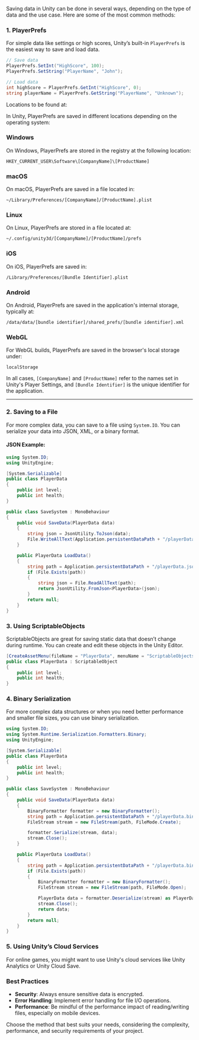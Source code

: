 Saving data in Unity can be done in several ways, depending on the type of data and the use case. Here are some of the most common methods:

### 1. **PlayerPrefs**
For simple data like settings or high scores, Unity’s built-in `PlayerPrefs` is the easiest way to save and load data.

```csharp
// Save data
PlayerPrefs.SetInt("HighScore", 100);
PlayerPrefs.SetString("PlayerName", "John");

// Load data
int highScore = PlayerPrefs.GetInt("HighScore", 0);
string playerName = PlayerPrefs.GetString("PlayerName", "Unknown");
```

Locations to be found at:

In Unity, PlayerPrefs are saved in different locations depending on the operating system:

### Windows
On Windows, PlayerPrefs are stored in the registry at the following location:
```
HKEY_CURRENT_USER\Software\[CompanyName]\[ProductName]
```

### macOS
On macOS, PlayerPrefs are saved in a file located in:
```
~/Library/Preferences/[CompanyName]/[ProductName].plist
```

### Linux
On Linux, PlayerPrefs are stored in a file located at:
```
~/.config/unity3d/[CompanyName]/[ProductName]/prefs
```

### iOS
On iOS, PlayerPrefs are saved in:
```
/Library/Preferences/[Bundle Identifier].plist
```

### Android
On Android, PlayerPrefs are saved in the application's internal storage, typically at:
```
/data/data/[bundle identifier]/shared_prefs/[bundle identifier].xml
```

### WebGL
For WebGL builds, PlayerPrefs are saved in the browser's local storage under:
```
localStorage
```

In all cases, `[CompanyName]` and `[ProductName]` refer to the names set in Unity's Player Settings, and `[Bundle Identifier]` is the unique identifier for the application.

---

### 2. **Saving to a File**
For more complex data, you can save to a file using `System.IO`. You can serialize your data into JSON, XML, or a binary format.

#### JSON Example:
```csharp
using System.IO;
using UnityEngine;

[System.Serializable]
public class PlayerData
{
    public int level;
    public int health;
}

public class SaveSystem : MonoBehaviour
{
    public void SaveData(PlayerData data)
    {
        string json = JsonUtility.ToJson(data);
        File.WriteAllText(Application.persistentDataPath + "/playerData.json", json);
    }

    public PlayerData LoadData()
    {
        string path = Application.persistentDataPath + "/playerData.json";
        if (File.Exists(path))
        {
            string json = File.ReadAllText(path);
            return JsonUtility.FromJson<PlayerData>(json);
        }
        return null;
    }
}
```

### 3. **Using ScriptableObjects**
ScriptableObjects are great for saving static data that doesn’t change during runtime. You can create and edit these objects in the Unity Editor.

```csharp
[CreateAssetMenu(fileName = "PlayerData", menuName = "ScriptableObjects/PlayerData", order = 1)]
public class PlayerData : ScriptableObject
{
    public int level;
    public int health;
}
```

### 4. **Binary Serialization**
For more complex data structures or when you need better performance and smaller file sizes, you can use binary serialization.

```csharp
using System.IO;
using System.Runtime.Serialization.Formatters.Binary;
using UnityEngine;

[System.Serializable]
public class PlayerData
{
    public int level;
    public int health;
}

public class SaveSystem : MonoBehaviour
{
    public void SaveData(PlayerData data)
    {
        BinaryFormatter formatter = new BinaryFormatter();
        string path = Application.persistentDataPath + "/playerData.bin";
        FileStream stream = new FileStream(path, FileMode.Create);

        formatter.Serialize(stream, data);
        stream.Close();
    }

    public PlayerData LoadData()
    {
        string path = Application.persistentDataPath + "/playerData.bin";
        if (File.Exists(path))
        {
            BinaryFormatter formatter = new BinaryFormatter();
            FileStream stream = new FileStream(path, FileMode.Open);

            PlayerData data = formatter.Deserialize(stream) as PlayerData;
            stream.Close();
            return data;
        }
        return null;
    }
}
```

### 5. **Using Unity’s Cloud Services**
For online games, you might want to use Unity's cloud services like Unity Analytics or Unity Cloud Save.

### Best Practices
- **Security**: Always ensure sensitive data is encrypted.
- **Error Handling**: Implement error handling for file I/O operations.
- **Performance**: Be mindful of the performance impact of reading/writing files, especially on mobile devices.

Choose the method that best suits your needs, considering the complexity, performance, and security requirements of your project.